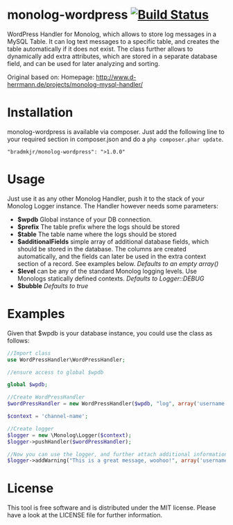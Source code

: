 monolog-wordpress [![Build Status](https://travis-ci.org/bradmkjr/monolog-wordpress.svg?branch=master)](https://travis-ci.org/bradmkjr/monolog-wordpress)
=============



WordPress Handler for Monolog, which allows to store log messages in a MySQL Table.
It can log text messages to a specific table, and creates the table automatically if it does not exist.
The class further allows to dynamically add extra attributes, which are stored in a separate database field, and can be used for later analyzing and sorting.

Original based on:
Homepage: http://www.d-herrmann.de/projects/monolog-mysql-handler/

# Installation
monolog-wordpress is available via composer. Just add the following line to your required section in composer.json and do a `php composer.phar update`.

```
"bradmkjr/monolog-wordpress": ">1.0.0"
```

# Usage
Just use it as any other Monolog Handler, push it to the stack of your Monolog Logger instance. The Handler however needs some parameters:

- **$wpdb** Global instance of your DB connection.
- **$prefix** The table prefix where the logs should be stored
- **$table** The table name where the logs should be stored
- **$additionalFields** simple array of additional database fields, which should be stored in the database. The columns are created automatically, and the fields can later be used in the extra context section of a record. See examples below. _Defaults to an empty array()_
- **$level** can be any of the standard Monolog logging levels. Use Monologs statically defined contexts. _Defaults to Logger::DEBUG_
- **$bubble** _Defaults to true_

# Examples
Given that $wpdb is your database instance, you could use the class as follows:

```php
//Import class
use WordPressHandler\WordPressHandler;

//ensure access to global $wpdb

global $wpdb;

//Create WordPressHandler
$wordPressHandler = new WordPressHandler($wpdb, "log", array('username', 'userid'), \Monolog\Logger::DEBUG);

$context = 'channel-name';

//Create logger
$logger = new \Monolog\Logger($context);
$logger->pushHandler($wordPressHandler);

//Now you can use the logger, and further attach additional information
$logger->addWarning("This is a great message, woohoo!", array('username'  => 'John Doe', 'userid'  => 245));
```

# License
This tool is free software and is distributed under the MIT license. Please have a look at the LICENSE file for further information.
